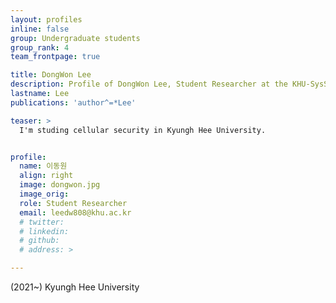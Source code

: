 ```yaml
---
layout: profiles
inline: false
group: Undergraduate students
group_rank: 4
team_frontpage: true

title: DongWon Lee
description: Profile of DongWon Lee, Student Researcher at the KHU-SysSec.
lastname: Lee
publications: 'author^=*Lee'

teaser: >
  I'm studing cellular security in Kyungh Hee University.


profile:
  name: 이동원
  align: right
  image: dongwon.jpg
  image_orig: 
  role: Student Researcher
  email: leedw808@khu.ac.kr
  # twitter: 
  # linkedin: 
  # github: 
  # address: >

---
```

(2021~) Kyungh Hee University

<!-- 
I am a M.S. Candidate in Computer Engineering, specializing in Convergence Security at KyungHee University. I joined the KHU-SysSec Lab lead by Prof. CheolJun Park as a Student Researcher in December 2024.
My Masters research focuses on Space/Satellite Security with a particular interest in Satellite communications and Satellite internet.  -->